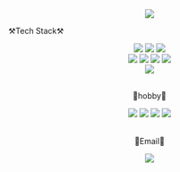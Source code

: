 <div align="center">
	<a href="https://git.io/typing-svg">
		<img src="https://readme-typing-svg.demolab.com/?lines=👋+suah's+Github" />
	</a>
</div>

<div>
	<p>⚒️Tech Stack⚒️</p>
</div>

<div align="center">
	<img src="https://img.shields.io/badge/Java-007396?style=flat-square&logo=Java&logoColor=white">
	<img src="https://img.shields.io/badge/Spring-6DB33F?style=flat-square&logo=Spring&logoColor=white">
 	<img src="https://img.shields.io/badge/Spring Boot-6DB33F?style=flat-square&logo=SpringBoot&logoColor=white">
	<br>
	<img src="https://img.shields.io/badge/React-61DAFB?style=flat-square&logo=React&logoColor=white">
  	<img src="https://img.shields.io/badge/HTML-E34F26?style=flat-square&logo=HTML5&logoColor=white">
  	<img src="https://img.shields.io/badge/CSS-1572B6?style=flat-square&logo=CSS3&logoColor=white">
	<img src="https://img.shields.io/badge/JavaScript-F7DF1E?style=flat-square&logo=JavaScript&logoColor=white" />
	<br>
	<img src="https://img.shields.io/badge/MySQL-4479A1?style=style=flat-square&logo=MySQL&logoColor=white" />
  	<br>
  	
<br>
<div align="center">
	<p>👻hobby👻</p>
</div>

<div align="center">
	<img src="https://img.shields.io/badge/Python-3776AB?style=flat&logo=Python&logoColor=white" />
	<img src="https://img.shields.io/badge/tensorflow-FF6F00?style=flat&logo=tensorflow&logoColor=white" />
	<img src="https://img.shields.io/badge/unity-FFFFFF?style=flat&logo=unity&logoColor=white" />
	<img src="https://img.shields.io/badge/csharp-239120?style=flat&logo=csharp&logoColor=white" />
</div>
<br>
<div align="center">
	<p>📧Email📧</p>
</div>
<div align="center">
	<img src="https://img.shields.io/badge/sjsin0905@naver.com-03C75A?style=flat&logo=Naver&logoColor=white"/>
</div>
<br>
